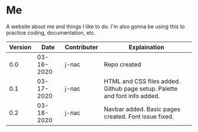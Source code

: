 # Me
A website about me and things I like to do. I'm also gonna be using this to practice coding, documentation, etc.

| Version | Date | Contributer | Explaination |
| --- | --- | --- | --- |
| 0.0 | 03-16-2020 | j-nac | Repo created |
| 0.1 | 03-17-2020 | j-nac | HTML and CSS files added. Github page setup. Palette and font info added. |
| 0.2 | 03-18-2020 | j-nac | Navbar added. Basic pages created. Font issue fixed. |
